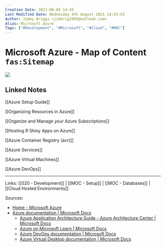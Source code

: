 ```yaml
---
Creation Date: 2021-08-04 14:43
Last Modified Date: Wednesday 4th August 2021 14:43:53
Author: Jimmy Briggs <jimbrig1993@outlook.com>
Alias: Microsoft Azure
Tags: ["#Development", "#Microsoft", "#Cloud", "#MOC"]
---
```


# Microsoft Azure - Map of Content `fas:Sitemap`

![](https://www.blaize.net/wp-content/uploads/2019/03/azurelogo.png)



## Linked Notes

[[Azure Setup Guide]]

[[Organizing Resources in Azure]]

[[Organize and Manage your Azure Subscriptions]]

[[Hosting R Shiny Apps on Azure]]

[[Azure Container Registry (acr)]]

[[Azure Services]]

[[Azure Virtual Machines]]

[[Azure DevOps]]






***

Links: [[020 - Development]] | [[MOC - Setup]] | [[MOC - Databases]] | [[Cloud Hosted Environments]] 

Sources: 
- [Home - Microsoft Azure](https://portal.azure.com/#home)
- [Azure documentation | Microsoft Docs](https://docs.microsoft.com/en-us/azure/?product=featured)
	- [Azure Application Architecture Guide - Azure Architecture Center | Microsoft Docs](https://docs.microsoft.com/en-us/azure/architecture/guide/)
	- [Azure on Microsoft Learn | Microsoft Docs](https://docs.microsoft.com/en-us/learn/azure/)
	- [Azure DevOps documentation | Microsoft Docs](https://docs.microsoft.com/en-us/azure/devops/?view=azure-devops)
	- [Azure Virtual Desktop documentation | Microsoft Docs](https://docs.microsoft.com/en-us/azure/virtual-desktop/)

